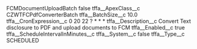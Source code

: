 <?xml version="1.0" encoding="UTF-8"?>
<CustomMetadata xmlns="http://soap.sforce.com/2006/04/metadata" xmlns:xsi="http://www.w3.org/2001/XMLSchema-instance" xmlns:xsd="http://www.w3.org/2001/XMLSchema">
    <label>FCMDocumentUploadBatch</label>
    <protected>false</protected>
    <values>
        <field>tffa__ApexClass__c</field>
        <value xsi:type="xsd:string">CZWTFCPdfConverterBatch</value>
    </values>
    <values>
        <field>tffa__BatchSize__c</field>
        <value xsi:type="xsd:double">10.0</value>
    </values>
    <values>
        <field>tffa__CronExpression__c</field>
        <value xsi:type="xsd:string">0 20 22 ? * * *</value>
    </values>
    <values>
        <field>tffa__Description__c</field>
        <value xsi:type="xsd:string">Convert Text disclosure to PDF and upload documents to FCM</value>
    </values>
    <values>
        <field>tffa__Enabled__c</field>
        <value xsi:type="xsd:boolean">true</value>
    </values>
    <values>
        <field>tffa__ScheduleIntervalInMinutes__c</field>
        <value xsi:nil="true"/>
    </values>
    <values>
        <field>tffa__System__c</field>
        <value xsi:type="xsd:boolean">false</value>
    </values>
    <values>
        <field>tffa__Type__c</field>
        <value xsi:type="xsd:string">SCHEDULED</value>
    </values>
</CustomMetadata>
